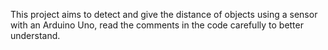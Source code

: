 This project aims to detect and give the distance of objects using a sensor with an Arduino Uno,
read the comments in the code carefully to better understand.
